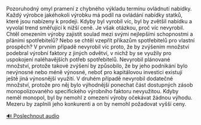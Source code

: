 
Pozoruhodný omyl pramení z chybného výkladu termínu ovládnutí nabídky. Každý výrobce jakéhokoli výrobku má podíl na ovládání nabídky statků, které jsou nabízeny k prodeji. Kdyby byl vyrobil víc, byl by zvětšil nabídku a vyvolal trend směřující k nižší ceně. Je však otázkou, proč víc nevyrobil. Chtěl omezením výroby zajistit soulad mezi svými nejlepšími schopnostmi a přáními spotřebitelů? Nebo se chtěl vzepřít příkazům spotřebitelů pro vlastní prospěch? V prvním případě nevyrobil víc proto, že by zvýšením množství podebral výrobní faktory z jiných odvětví, v nichž by se využily pro uspokojení naléhavějších potřeb spotřebitelů. Nevyrobil plánované množství, protože takové zvýšení by způsobilo, že by jeho podnikání bylo nevýnosné nebo méně výnosné, neboť pro kapitálovou investici existují ještě jiná výnosnější využití. V druhém případě nevyrobil dodatečné množství, protože pro něj bylo výhodnější ponechat část dostupných zásob monopolizovaného specifického výrobního faktoru nevyužitou. Kdyby neměl monopol, byl by nemohl z omezení výroby očekávat žádnou výhodu. Mezeru by zaplnili jeho konkurenti a on by nemohl požadovat vyšší ceny.

[🔊 Poslechnout audio](/data/7-paragraphs/audio/chapter_65/para_003-Pozoruhodn-omyl-pramen-z-chybnho-vkladu-termn.mp3)
